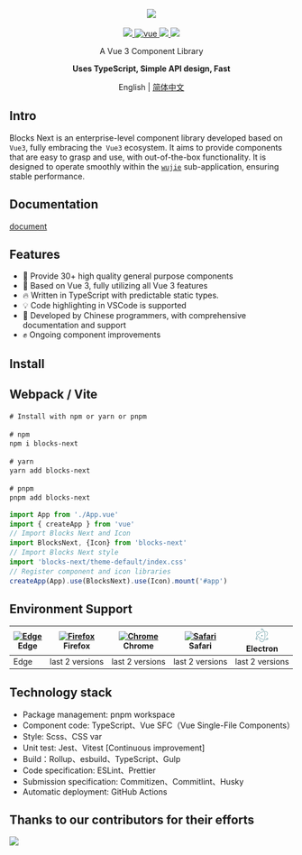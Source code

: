 <p align="center">
  <img width="200" src="https://dylan66ty.github.io/blocks-next/blocks-next-logo.svg">
</p>
<p align="center">
  <a href="https://www.npmjs.com/package/blocks-next">
    <img src="https://img.shields.io/npm/v/blocks-next.svg">
  </a>
  <a href="https://vuejs.org">
    <img src="https://img.shields.io/badge/vue-v3.2.0%2B-%23407fbc" alt="vue">
  </a>
  <a href="https://github.com/dylan66ty/blocks-next">
    <img src="https://img.shields.io/badge/node-%20%3E%3D%2016-47c219" />
  </a>
  <a href="https://npmcharts.com/compare/blocks-next?minimal=true">
    <img src="https://img.shields.io/npm/dm/blocks-next.svg" />
  </a>
</p>

<p align="center">A Vue 3 Component Library</p>
<p align="center"><b>Uses TypeScript, Simple API design, Fast</b></p>
<p align="center">English | <a href="README.zh-CN.md">简体中文</a></p>


## Intro

Blocks Next is an enterprise-level component library developed based on `Vue3`, fully embracing the` Vue3` ecosystem. It aims to provide components that are easy to grasp and use, with out-of-the-box functionality. It is designed to operate smoothly within the [`wujie`](https://github.com/Tencent/wujie) sub-application, ensuring stable performance.

## Documentation

<a href="https://dylan66ty.github.io/blocks-next/">document</a>

## Features

- 🚀 Provide 30+ high quality general purpose components
- 🚀 Based on Vue 3, fully utilizing all Vue 3 features
- 🔥 Written in TypeScript with predictable static types.
- 💡 Code highlighting in VSCode is supported
- 💪 Developed by Chinese programmers, with comprehensive documentation and support
- ✊ Ongoing component improvements



## Install

## Webpack / Vite

```shell
# Install with npm or yarn or pnpm

# npm
npm i blocks-next

# yarn
yarn add blocks-next

# pnpm
pnpm add blocks-next
```

```ts
import App from './App.vue'
import { createApp } from 'vue'
// Import Blocks Next and Icon 
import BlocksNext, {Icon} from 'blocks-next'
// Import Blocks Next style
import 'blocks-next/theme-default/index.css'
// Register component and icon libraries
createApp(App).use(BlocksNext).use(Icon).mount('#app')

```

## Environment Support

| [<img src="https://raw.githubusercontent.com/alrra/browser-logos/master/src/edge/edge_48x48.png" alt="Edge" width="24px" height="24px" />](http://godban.github.io/browsers-support-badges/)<br>Edge | [<img src="https://raw.githubusercontent.com/alrra/browser-logos/master/src/firefox/firefox_48x48.png" alt="Firefox" width="24px" height="24px" />](http://godban.github.io/browsers-support-badges/)<br>Firefox | [<img src="https://raw.githubusercontent.com/alrra/browser-logos/master/src/chrome/chrome_48x48.png" alt="Chrome" width="24px" height="24px" />](http://godban.github.io/browsers-support-badges/)<br>Chrome | [<img src="https://raw.githubusercontent.com/alrra/browser-logos/master/src/safari/safari_48x48.png" alt="Safari" width="24px" height="24px" />](http://godban.github.io/browsers-support-badges/)<br>Safari | [<img src="https://raw.githubusercontent.com/alrra/browser-logos/master/src/electron/electron_48x48.png" alt="Electron" width="24px" height="24px" />](http://godban.github.io/browsers-support-badges/)<br>Electron |
| --- | --- | --- | --- | --- |
| Edge | last 2 versions | last 2 versions | last 2 versions | last 2 versions |



## Technology stack
- Package management: pnpm workspace
- Component code: TypeScript、Vue SFC（Vue Single-File Components）
- Style: Scss、CSS var
- Unit test: Jest、Vitest [Continuous improvement]
- Build：Rollup、esbuild、TypeScript、Gulp
- Code specification: ESLint、Prettier
- Submission specification: Commitizen、Commitlint、Husky
- Automatic deployment: GitHub Actions

## Thanks to our contributors for their efforts

<a href="https://github.com/dylan66ty/blocks-next/graphs/contributors">
  <img src="https://contrib.rocks/image?repo=dylan66ty/blocks-next&t=1" />
</a>
